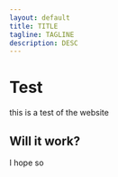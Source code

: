 ```yaml
---
layout: default
title: TITLE
tagline: TAGLINE
description: DESC
---
```

# Test
this is a test of the website

## Will it work?
I hope so
